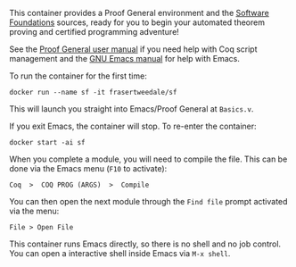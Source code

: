 This container provides a Proof General environment and the
[Software Foundations](http://www.cis.upenn.edu/~bcpierce/sf/)
sources, ready for you to begin your automated theorem
proving and certified programming adventure!

See the
[Proof General user manual](http://proofgeneral.inf.ed.ac.uk/htmlshow.php?title=Proof+General+user+manual&file=releases%2FProofGeneral%2Fdoc%2FProofGeneral%2FProofGeneral_3.html#Basic-Script-Management)
if you need help with Coq script management and the
[GNU Emacs manual](https://www.gnu.org/software/emacs/manual/emacs.html)
for help with Emacs.

To run the container for the first time:

    docker run --name sf -it frasertweedale/sf

This will launch you straight into Emacs/Proof General at
`Basics.v`.

If you exit Emacs, the container will stop.  To re-enter the
container:

    docker start -ai sf

When you complete a module, you will need to compile the file.  This
can be done via the Emacs menu (`F10` to activate):

    Coq  >  COQ PROG (ARGS)  >  Compile

You can then open the next module through the `Find file` prompt
activated via the menu:

    File > Open File

This container runs Emacs directly, so there is no shell and no job
control.  You can open a interactive shell inside Emacs via
`M-x shell`.
